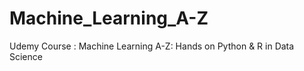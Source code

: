 # Machine_Learning_A-Z
Udemy Course : Machine Learning A-Z: Hands on Python &amp; R in Data Science
